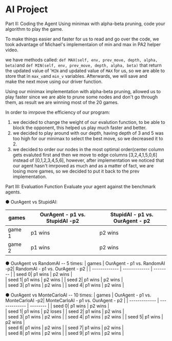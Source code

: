 # AI Project
  Part II: Coding the Agent
  Using minimax with alpha-beta pruning, code your algorithm to play the game. 
  
  To make things easier and faster for us to read and go over the code, we took advantage of Michael's implementaion of min and max in PA2 helper video.
  
  we have methods called: `def MAX(self, env, prev_move, depth, alpha, beta)`and `def MIN(self, env, prev_move, depth, alpha, beta)` that return the 
  updated value of '`MIN` and updated value of `MAX` for us, so we are able to store that in `max_v`and `min_v` variables. Afterwards, we will save and   
  make the next move using our driver function. 
  
  Using our minimax implementation with alpha-beta pruning, allowed us to play faster since we are able to prune some nodes and don't go through them, as result we are winning most of the 20 games. 
  
  
  
  In order to imrpove the efficiency of our program: 
  1. we decided to change the weight of our evalution function, to be able to block the opponent, this helped us play much faster and better.
  2. we decided to play around with our depth, having depth of 3 and 5 was too high for our minimax to select the best move, so we decreased it to 2. 
  3. we decided to order our nodes in the most optimal order(center column gets evaluted first and then we move to edge columns [3,2,4,1,5,0,6] instead 
  of [0,1,2,3,4,5,6], however, after implementation we noticed that our agent hasn't imrpoved as much and as a matter of fact, we are losing more games, 
  so we decided to put it back to the prev implementation. 
  
  
  
  
  Part III: Evaluation Function
  Evaluate your agent against the benchmark agents.
  
  ● OurAgent vs StupidAI:
  
  | games         | OurAgent - p1 vs. StupidAI -p2| StupidAI - p1 vs. OurAgent - p2 |
  | ------------- | ------------- | --------      |
  | game 1| p1 wins         | p2 wins             |    
  | game 2| p1 wins      | p2 wins             |
  
  ● OurAgent vs RandomAI -- 5 times:
  | games         | OurAgent - p1 vs. RandomAI -p2| RandomAI - p1 vs. OurAgent - p2 |
  | ------------- | ------------- | --------      |
  | seed 0| p1 wins         | p2 wins             |    
  | seed 1| p1 wins         | p2 wins             |
  | seed 2| p1 wins         | p2 wins             |    
  | seed 3| p1 wins       | p2 wins             |
  | seed 4| p1 wins       | p2 wins             |
  
  ● OurAgent vs MonteCarloAI -- 10 times:
  | games         | OurAgent - p1 vs. MonteCarloAI -p2| MonteCarloAI - p1 vs. OurAgent - p2 |
  | ------------- | ------------- | --------            |
  | seed 0| p1 wins               | p2 wins             |    
  | seed 1| p1 wins          | p2 loses             |
  | seed 2| p1 wins               | p2 wins             |    
  | seed 3| p1 wins          | p2 wins             |
  | seed 4| p1 wins               | p2 wins             |
  | seed 5| p1 wins               | p2 wins             |    
  | seed 6| p1 wins              | p2 wins             |
  | seed 7| p1 wins               | p2 wins             |    
  | seed 8| p1 wins              | p2 wins             |
  | seed 9| p1 wins              | p2 wins             |
  
  
